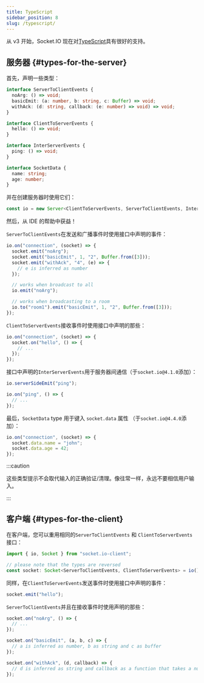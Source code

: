 ```yaml
---
title: TypeScript
sidebar_position: 8
slug: /typescript/
---
```


从 v3 开始，Socket.IO 现在对[TypeScript](https://www.typescriptlang.org/)具有很好的支持。

## 服务器 {#types-for-the-server}

首先，声明一些类型：

```ts
interface ServerToClientEvents {
  noArg: () => void;
  basicEmit: (a: number, b: string, c: Buffer) => void;
  withAck: (d: string, callback: (e: number) => void) => void;
}

interface ClientToServerEvents {
  hello: () => void;
}

interface InterServerEvents {
  ping: () => void;
}

interface SocketData {
  name: string;
  age: number;
}
```

并在创建服务器时使用它们：

```ts
const io = new Server<ClientToServerEvents, ServerToClientEvents, InterServerEvents, SocketData>();
```

然后，从 IDE 的帮助中获益！

`ServerToClientEvents`在发送和广播事件时使用接口中声明的事件：

```ts
io.on("connection", (socket) => {
  socket.emit("noArg");
  socket.emit("basicEmit", 1, "2", Buffer.from([3]));
  socket.emit("withAck", "4", (e) => {
    // e is inferred as number
  });

  // works when broadcast to all
  io.emit("noArg");

  // works when broadcasting to a room
  io.to("room1").emit("basicEmit", 1, "2", Buffer.from([3]));
});
```

`ClientToServerEvents`接收事件时使用接口中声明的那些：

```ts
io.on("connection", (socket) => {
  socket.on("hello", () => {
    // ...
  });
});
```

接口中声明的`InterServerEvents`用于服务器间通信（于`socket.io@4.1.0`添加）：

```ts
io.serverSideEmit("ping");

io.on("ping", () => {
  // ...
});
```

最后，`SocketData` type 用于键入 `socket.data` 属性 （于`socket.io@4.4.0`添加）：

```ts
io.on("connection", (socket) => {
  socket.data.name = "john";
  socket.data.age = 42;
});
```

:::caution

这些类型提示不会取代输入的正确验证/清理。像往常一样，永远不要相信用户输入。

:::

## 客户端 {#types-for-the-client}

在客户端，您可以重用相同的`ServerToClientEvents` 和 `ClientToServerEvents` 接口：

```ts
import { io, Socket } from "socket.io-client";

// please note that the types are reversed
const socket: Socket<ServerToClientEvents, ClientToServerEvents> = io();
```

同样，在`ClientToServerEvents`发送事件时使用接口中声明的事件：

```ts
socket.emit("hello");
```

`ServerToClientEvents`并且在接收事件时使用声明的那些：

```ts
socket.on("noArg", () => {
  // ...
});

socket.on("basicEmit", (a, b, c) => {
  // a is inferred as number, b as string and c as buffer
});

socket.on("withAck", (d, callback) => {
  // d is inferred as string and callback as a function that takes a number as argument
});
```
